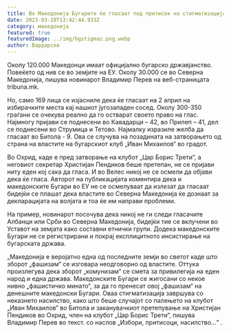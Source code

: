 ```yaml
---
title: Во Македонија Бугарите ќе гласаат под притисок на стигматизација
date: 2023-03-28T13:42:44.933Z
category: македонија
featured: true
featuredImage: ../img/bgstigmaz.png.webp
author: Вардарски
---
```


Околу 120.000 Македонци имаат официјално бугарско државјанство. Повеќето од нив се во земјите на ЕУ. Околу 30.000 се во Северна Македонија, пишува новинарот Владимир Перев на веб-страницата tribuna.mk.

Но, само 169 лица се изјасниле дека ќе гласаат на 2 април на избирачките места кај нашиот југозападен сосед. Околу 300-350 граѓани се очекува реално да го остварат своето право на глас. Најмногу пријави се поднесени во Кавадарци – 42, во Прилеп – 41, дел се поднесени во Струмица и Тетово. Најмалку изразиле желба да гласаат во Битола - 9. Ова се случува на позадината на затворањето од страна на властите на бугарскиот клуб „Иван Михаилов“ во градот.

Во Охрид, каде е пред затворање на клубот „Цар Борис Трети“, а неговиот секретар Христијан Пендиков беше претепан, не се пријави ниту еден кој сака да гласа. И во Велес никој не се осмели да објави дека ќе гласа. Авторот на публикацијата коментира дека и македонските Бугари во ЕУ не се осмелуваат да излезат да гласаат бидејќи се плашат дека властите во Северна Македонија ќе дознаат за декларацијата на волјата и тоа ќе им направи проблеми.

На пример, новинарот посочува дека никој не ги следи гласачите Албанци или Срби во Северна Македонија, бидејќи тие се вклучени во Уставот на земјата како составни етнички групи. Додека македонските Бугари не се регистрирани и покрај експлицитното инсистирање на бугарската држава.

„Македонија е веројатно една од последните земји во светот каде што зборот „фашизам“ се изговара неодговорно од властите. Оттука произлегува дека зборот „комунизам“ се смета за привилегија на еден народ и една држава. Македонските Бугари се жигосани со некое нивно „фашистичко минато“, за да го пренесат овој „фашизам“ на денешните македонски Бугари. Оваа стигматизација завршува со неказнето насилство, како што беше случајот со палењето на клубот „Иван Михаилов“ во Битола и заканувачкиот претепување на Христијан Пендиков во Охрид, член на клубот „Цар Борис Трети“, пишува Владимир Перев во текст. со наслов „Избори, притисоци, насилство...“ .
